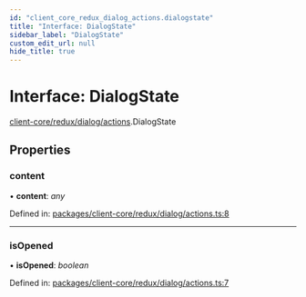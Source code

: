 ```yaml
---
id: "client_core_redux_dialog_actions.dialogstate"
title: "Interface: DialogState"
sidebar_label: "DialogState"
custom_edit_url: null
hide_title: true
---
```


# Interface: DialogState

[client-core/redux/dialog/actions](../modules/client_core_redux_dialog_actions.md).DialogState

## Properties

### content

• **content**: *any*

Defined in: [packages/client-core/redux/dialog/actions.ts:8](https://github.com/xr3ngine/xr3ngine/blob/5a0f83ed8/packages/client-core/redux/dialog/actions.ts#L8)

___

### isOpened

• **isOpened**: *boolean*

Defined in: [packages/client-core/redux/dialog/actions.ts:7](https://github.com/xr3ngine/xr3ngine/blob/5a0f83ed8/packages/client-core/redux/dialog/actions.ts#L7)
